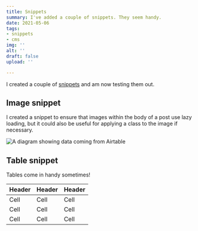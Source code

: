 ```yaml
---
title: Snippets
summary: I've added a couple of snippets. They seem handy.
date: 2021-05-06
tags:
- snippets
- cms
img: ''
alt: ''
draft: false
upload: ''

---
```

I created a couple of [snippets](https://forestry.io/docs/settings/snippets/) and am now testing them out.

## Image snippet

I created a snippet to ensure that images within the body of a post use lazy loading, but it could also be useful for applying a class to the image if necessary.

<img src="/uploads/diagram-airtable.png" alt="A diagram showing data coming from Airtable" loading="lazy">

## Table snippet

Tables come in handy sometimes!

| Header | Header | Header |
| --- | --- | --- |
| Cell | Cell | Cell |
| Cell | Cell | Cell |
| Cell | Cell | Cell |